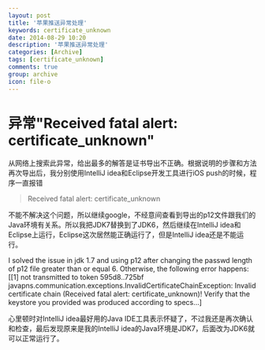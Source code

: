 ```yaml
---
layout: post
title: '苹果推送异常处理'
keywords: certificate_unknown
date: 2014-08-29 10:20
description: '苹果推送异常处理'
categories: [Archive]
tags: [certificate_unknown]
comments: true
group: archive
icon: file-o
---
```


# 异常"Received fatal alert: certificate_unknown"

从网络上搜索此异常，给出最多的解答是证书导出不正确。根据说明的步骤和方法再次导出后，我分别使用IntelliJ idea和Eclipse开发工具进行iOS push的时候，程序一直报错
> Received fatal alert: certificate_unknown

不能不解决这个问题，所以继续google，不经意间查看到导出的p12文件跟我们的Java环境有关系。所以我把JDK7替换到了JDK6，然后继续在IntelliJ idea和Eclipse上运行，Eclipse这次居然能正确运行了，但是IntelliJ idea还是不能运行。

>
I solved the issue in jdk 1.7 and using p12 after changing the passwd length of p12 file greater than or equal 6. Otherwise, the following error happens:
[[1] not transmitted to token 595d8..725bf  javapns.communication.exceptions.InvalidCertificateChainException: Invalid certificate chain (Received fatal alert: certificate_unknown)!  Verify that the keystore you provided was produced according to specs...]

心里顿时对IntelliJ idea最好用的Java IDE工具表示怀疑了，不过我还是再次确认和检查，最后发现原来是我的IntelliJ idea的Java环境是JDK7，后面改为JDK6就可以正常运行了。

